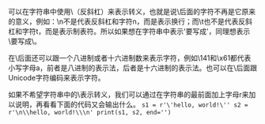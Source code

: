 可以在字符串中使用\（反斜杠）来表示转义，也就是说\后面的字符不再是它原来的意义，例如：\n不是代表反斜杠和字符n，而是表示换行；而\t也不是代表反斜杠和字符t，而是表示制表符。所以如果想在字符串中表示'要写成\'，同理想表示\要写成\\。

在\后面还可以跟一个八进制或者十六进制数来表示字符，例如\141和\x61都代表小写字母a，前者是八进制的表示法，后者是十六进制的表示法。也可以在\后面跟Unicode字符编码来表示字符。

如果不希望字符串中的\表示转义，我们可以通过在字符串的最前面加上字母r来加以说明，再看看下面的代码又会输出什么。
`
s1 = r'\'hello, world!\''
s2 = r'\n\\hello, world!\\\n'
print(s1, s2, end='')
`

